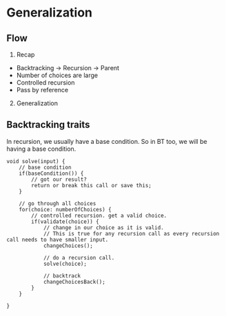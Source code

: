 # Generalization

## Flow
1. Recap
- Backtracking -> Recursion -> Parent
- Number of choices are large
- Controlled recursion
- Pass by reference

2. Generalization

## Backtracking traits
In recursion, we usually have a base condition. So in BT too, we will be having a base condition.

```
void solve(input) {
    // base condition
    if(baseCondition()) {
        // got our result?
        return or break this call or save this;
    }

    // go through all choices
    for(choice: numberOfChoices) {
        // controlled recursion. get a valid choice.
        if(validate(choice)) {
            // change in our choice as it is valid. 
            // This is true for any recursion call as every recursion call needs to have smaller input.
            changeChoices();

            // do a recursion call.
            solve(choice);

            // backtrack
            changeChoicesBack();
        }
    }

}
```